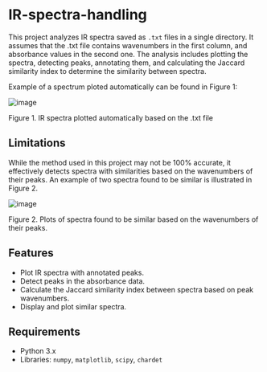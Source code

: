 # IR-spectra-handling 

This project analyzes IR spectra saved as `.txt` files in a single directory. It assumes that the .txt file contains wavenumbers in the first column, and absorbance values in the second one. The analysis includes plotting the spectra, detecting peaks, annotating them, and calculating the Jaccard similarity index to determine the similarity between spectra.

Example of a spectrum ploted automatically can be found in Figure 1: 

![image](https://github.com/user-attachments/assets/434a80f8-397f-43f9-9c46-1800495ebb8a)

Figure 1. IR spectra plotted automatically based on the .txt file

## Limitations

While the method used in this project may not be 100% accurate, it effectively detects spectra with similarities based on the wavenumbers of their peaks. An example of two spectra found to be similar is illustrated in Figure 2.

![image](https://github.com/user-attachments/assets/d9366255-1dd3-461c-ba87-9d475caf3387)

Figure 2. Plots of spectra found to be similar based on the wavenumbers of their peaks.


## Features

- Plot IR spectra with annotated peaks.
- Detect peaks in the absorbance data.
- Calculate the Jaccard similarity index between spectra based on peak wavenumbers.
- Display and plot similar spectra.

## Requirements

- Python 3.x
- Libraries: `numpy`, `matplotlib`, `scipy`, `chardet`

